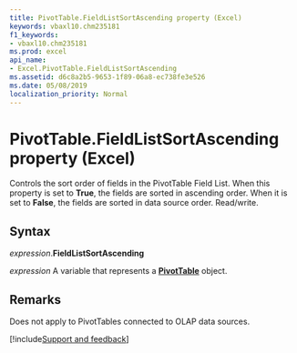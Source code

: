 ```yaml
---
title: PivotTable.FieldListSortAscending property (Excel)
keywords: vbaxl10.chm235181
f1_keywords:
- vbaxl10.chm235181
ms.prod: excel
api_name:
- Excel.PivotTable.FieldListSortAscending
ms.assetid: d6c8a2b5-9653-1f89-06a8-ec738fe3e526
ms.date: 05/08/2019
localization_priority: Normal
---
```



# PivotTable.FieldListSortAscending property (Excel)

Controls the sort order of fields in the PivotTable Field List. When this property is set to **True**, the fields are sorted in ascending order. When it is set to **False**, the fields are sorted in data source order. Read/write.


## Syntax

_expression_.**FieldListSortAscending**

_expression_ A variable that represents a **[PivotTable](Excel.PivotTable.md)** object.


## Remarks

Does not apply to PivotTables connected to OLAP data sources.




[!include[Support and feedback](~/includes/feedback-boilerplate.md)]